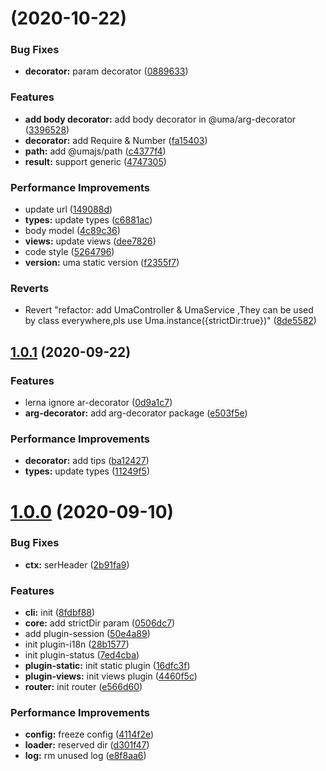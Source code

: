 # [](https://github.com/wuba/Umajs/compare/v1.0.1...v) (2020-10-22)


### Bug Fixes

* **decorator:** param decorator ([0889633](https://github.com/wuba/Umajs/commit/088963355ad4b54ced2d1f417e9dc223137feaa6))


### Features

* **add body decorator:** add body decorator in @uma/arg-decorator ([3396528](https://github.com/wuba/Umajs/commit/33965281274c2646e2f7e8482a5f1e3f9d0d687c))
* **decorator:** add Require & Number ([fa15403](https://github.com/wuba/Umajs/commit/fa15403180fa66b5032870333b55f49f99f5920a))
* **path:** add @umajs/path ([c4377f4](https://github.com/wuba/Umajs/commit/c4377f4dab299e12575d1cdb734e79d458a0530d))
* **result:** support generic ([4747305](https://github.com/wuba/Umajs/commit/47473059525124d0767514f458d2c39259cf9711))


### Performance Improvements

* update url ([149088d](https://github.com/wuba/Umajs/commit/149088da5e00db2a5b2c667f788fef1fddc50c85))
* **types:** update types ([c6881ac](https://github.com/wuba/Umajs/commit/c6881ac3c06cfda1d872a0bc51b47459d30fbe4f))
* body model ([4c89c36](https://github.com/wuba/Umajs/commit/4c89c36a053547065931cadf1ff70f98b6364b24))
* **views:** update views ([dee7826](https://github.com/wuba/Umajs/commit/dee7826f17d6abda48ac83345e22a9861cb6af2e))
* code style ([5264796](https://github.com/wuba/Umajs/commit/52647969131287cb7b17d5fa7a5e9c7db56e9e32))
* **version:** uma static version ([f2355f7](https://github.com/wuba/Umajs/commit/f2355f7ddbc2f21ee94c6001f70b31ec3df929a5))


### Reverts

* Revert "refactor: add UmaController & UmaService ,They can be used by class everywhere,pls use Uma.instance({strictDir:true})" ([8de5582](https://github.com/wuba/Umajs/commit/8de5582c122747aaef7045e303b21e37750e7be7))



## [1.0.1](https://github.com/wuba/Umajs/compare/v1.0.0...v1.0.1) (2020-09-22)


### Features

* lerna ignore ar-decorator ([0d9a1c7](https://github.com/wuba/Umajs/commit/0d9a1c76e721c5ddd9bec5478a39aae172900122))
* **arg-decorator:** add arg-decorator package ([e503f5e](https://github.com/wuba/Umajs/commit/e503f5e3b3aac5103291e62df691eb86c2a650fe))


### Performance Improvements

* **decorator:** add tips ([ba12427](https://github.com/wuba/Umajs/commit/ba124270453092945d737af5002a0b5a7901e89b))
* **types:** update types ([11249f5](https://github.com/wuba/Umajs/commit/11249f5c966c963879b879d5098e8aec82ee8373))



# [1.0.0](https://github.com/wuba/Umajs/compare/4460f5cd3a73f0bd00433fea6a027daa5d8db506...v1.0.0) (2020-09-10)


### Bug Fixes

* **ctx:** serHeader ([2b91fa9](https://github.com/wuba/Umajs/commit/2b91fa904691b0e40ec98f4ff3fd9afa30dae5d8))


### Features

* **cli:** init ([8fdbf88](https://github.com/wuba/Umajs/commit/8fdbf88f3e9e2042f10dbf34ce49774cddcd9f61))
* **core:** add strictDir param ([0506dc7](https://github.com/wuba/Umajs/commit/0506dc7a70d37a75cb504830bea62044a698eef1))
* add plugin-session ([50e4a89](https://github.com/wuba/Umajs/commit/50e4a8993b519e958a7c4ce9785fc9ec6fd41c64))
* init plugin-i18n ([28b1577](https://github.com/wuba/Umajs/commit/28b15773d1ef5a407f2ccc89e8cb66dd61402e0a))
* init plugin-status ([7ed4cba](https://github.com/wuba/Umajs/commit/7ed4cbafa87566b901af2f6ebca7b56dbe7fae15))
* **plugin-static:** init static plugin ([16dfc3f](https://github.com/wuba/Umajs/commit/16dfc3faebbcc9336593ca909863580180119ab3))
* **plugin-views:** init views plugin ([4460f5c](https://github.com/wuba/Umajs/commit/4460f5cd3a73f0bd00433fea6a027daa5d8db506))
* **router:** init router ([e566d60](https://github.com/wuba/Umajs/commit/e566d600810355111e3c1f8096e4828d2939c904))


### Performance Improvements

* **config:** freeze config ([4114f2e](https://github.com/wuba/Umajs/commit/4114f2e26454805d9b661c508786e6eb4d1507d2))
* **loader:** reserved dir ([d301f47](https://github.com/wuba/Umajs/commit/d301f478c162d484e44be55836c3c94b70cd6b9f))
* **log:** rm unused log ([e8f8aa6](https://github.com/wuba/Umajs/commit/e8f8aa65bee3308e2acf948a553a076258112496))



